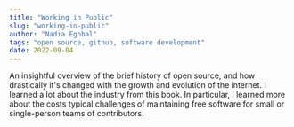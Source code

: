 ```yaml
---
title: "Working in Public"
slug: "working-in-public"
author: "Nadia Eghbal"
tags: "open source, github, software development"
date: 2022-09-04
---
```


An insightful overview of the brief history of open source, and how drastically it's changed with
the growth and evolution of the internet. I learned a lot about the industry from this book. 
In particular, I learned more about the costs typical challenges of maintaining free software
for small or single-person teams of contributors.
